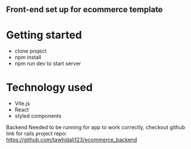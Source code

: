 ## Front-end set up for ecommerce template

# Getting started
- clone project
- npm install
- npm run dev to start server

# Technology used
- Vite.js
- React
- styled components

Backend Needed to be running for app to work correctly, checkout github link for rails project repo: https://github.com/tawhidali123/ecommerce_backend